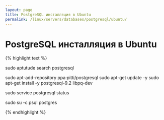 ```yaml
---
layout: page
title: PostgreSQL инсталляция в Ubuntu
permalink: /linux/servers/databases/postgresql/ubuntu/
---
```


# PostgreSQL инсталляция в Ubuntu


{% highlight text %}

sudo aptutude search postgresql

sudo apt-add-repository ppa:pitti/postgresql
sudo apt-get update -y
sudo apt-get install -y postgresql-9.2 libpq-dev

sudo service postgresql status


sudo su -c psql postgres

{% endhighlight %}

